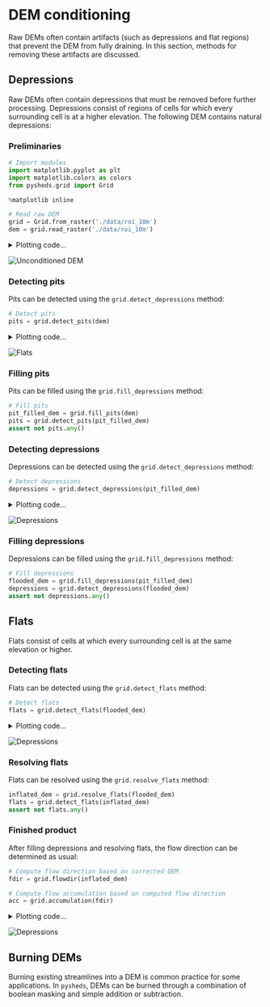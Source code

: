 # DEM conditioning

Raw DEMs often contain artifacts (such as depressions and flat regions) that prevent the DEM from fully draining. In this section, methods for removing these artifacts are discussed.

## Depressions

Raw DEMs often contain depressions that must be removed before further processing. Depressions consist of regions of cells for which every surrounding cell is at a higher elevation. The following DEM contains natural depressions:

### Preliminaries

```python
# Import modules
import matplotlib.pyplot as plt
import matplotlib.colors as colors
from pysheds.grid import Grid

%matplotlib inline

# Read raw DEM
grid = Grid.from_raster('./data/roi_10m')
dem = grid.read_raster('./data/roi_10m')
```

<details>
<summary>Plotting code...</summary>
<p>

```python
# Plot the raw DEM
fig, ax = plt.subplots(figsize=(8,6))
fig.patch.set_alpha(0)

plt.imshow(grid.view(dem), cmap='terrain', zorder=1)
plt.colorbar(label='Elevation (m)')
plt.title('Digital elevation map', size=14)
plt.tight_layout()
```

</p>
</details>

![Unconditioned DEM](https://s3.us-east-2.amazonaws.com/pysheds/img/roi_raw_dem.png)

### Detecting pits
Pits can be detected using the `grid.detect_depressions` method:

```python
# Detect pits
pits = grid.detect_pits(dem)
```

<details>
<summary>Plotting code...</summary>
<p>

```python
# Plot pits
fig, ax = plt.subplots(figsize=(8,6))
fig.patch.set_alpha(0)

plt.imshow(pits, cmap='Greys_r', zorder=1)
plt.title('Pits', size=14)
plt.tight_layout()
```

</p>
</details>

![Flats](https://s3.us-east-2.amazonaws.com/pysheds/img/roi_pits.png)

### Filling pits

Pits can be filled using the `grid.fill_depressions` method:

```python
# Fill pits
pit_filled_dem = grid.fill_pits(dem)
pits = grid.detect_pits(pit_filled_dem)
assert not pits.any()
```

### Detecting depressions
Depressions can be detected using the `grid.detect_depressions` method:

```python
# Detect depressions
depressions = grid.detect_depressions(pit_filled_dem)
```

<details>
<summary>Plotting code...</summary>
<p>

```python
# Plot depressions
fig, ax = plt.subplots(figsize=(8,6))
fig.patch.set_alpha(0)

plt.imshow(depressions, cmap='Greys_r', zorder=1)
plt.title('Depressions', size=14)
plt.tight_layout()
```

</p>
</details>


![Depressions](https://s3.us-east-2.amazonaws.com/pysheds/img/roi_depressions.png)

### Filling depressions

Depressions can be filled using the `grid.fill_depressions` method:

```python
# Fill depressions
flooded_dem = grid.fill_depressions(pit_filled_dem)
depressions = grid.detect_depressions(flooded_dem)
assert not depressions.any()
```

## Flats

Flats consist of cells at which every surrounding cell is at the same elevation or higher. 

### Detecting flats

Flats can be detected using the `grid.detect_flats` method:

```python
# Detect flats
flats = grid.detect_flats(flooded_dem)
```

<details>
<summary>Plotting code...</summary>
<p>

```python
# Plot flats
fig, ax = plt.subplots(figsize=(8,6))
fig.patch.set_alpha(0)

plt.imshow(flats, cmap='Greys_r', zorder=1)
plt.title('Flats', size=14)
plt.tight_layout()
```

</p>
</details>


![Depressions](https://s3.us-east-2.amazonaws.com/pysheds/img/roi_flats.png)

### Resolving flats

Flats can be resolved using the `grid.resolve_flats` method:

```python
inflated_dem = grid.resolve_flats(flooded_dem)
flats = grid.detect_flats(inflated_dem)
assert not flats.any()
```

### Finished product

After filling depressions and resolving flats, the flow direction can be determined as usual:

```python
# Compute flow direction based on corrected DEM
fdir = grid.flowdir(inflated_dem)

# Compute flow accumulation based on computed flow direction
acc = grid.accumulation(fdir)
```

<details>
<summary>Plotting code...</summary>
<p>

```python
fig, ax = plt.subplots(figsize=(8,6))
fig.patch.set_alpha(0)
im = ax.imshow(acc, zorder=2,
               cmap='cubehelix',
               norm=colors.LogNorm(1, acc.max()),
               interpolation='bilinear')
plt.colorbar(im, ax=ax, label='Upstream Cells')
plt.title('Flow Accumulation', size=14)
plt.tight_layout()
```

</p>
</details>


![Depressions](https://s3.us-east-2.amazonaws.com/pysheds/img/roi_acc.png)

## Burning DEMs

Burning existing streamlines into a DEM is common practice for some applications. In `pysheds`, DEMs can be burned through a combination of boolean masking and simple addition or subtraction.
